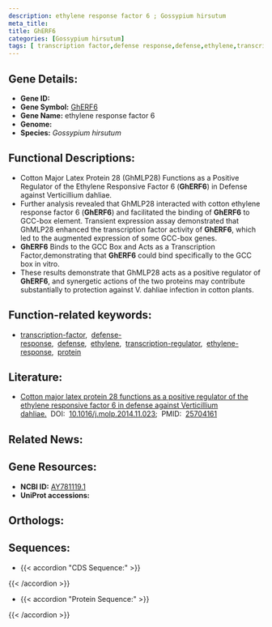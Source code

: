 ```yaml
---
description: ethylene response factor 6 ; Gossypium hirsutum
meta_title:
title: GhERF6
categories: [Gossypium hirsutum]
tags: [ transcription factor,defense response,defense,ethylene,transcription regulator,ethylene response,protein ]
---
```


## Gene Details:
- **Gene ID:** []()
- **Gene Symbol:** <u>GhERF6</u>
- **Gene Name:** ethylene response factor 6
- **Genome:** []()
- **Species:** *Gossypium hirsutum*

## Functional Descriptions:
   - Cotton Major Latex Protein 28 (GhMLP28) Functions as a Positive Regulator of the Ethylene Responsive Factor 6 (**GhERF6**) in Defense against Verticillium dahliae.
   - Further analysis revealed that GhMLP28 interacted with cotton ethylene response factor 6 (**GhERF6**) and facilitated the binding of **GhERF6** to GCC-box element. Transient expression assay demonstrated that GhMLP28 enhanced the transcription factor activity of **GhERF6**, which led to the augmented expression of some GCC-box genes.
   - **GhERF6** Binds to the GCC Box and Acts as a Transcription Factor,demonstrating that **GhERF6** could bind specifically to the GCC box in vitro.
   - These results demonstrate that GhMLP28 acts as a positive regulator of **GhERF6**, and synergetic actions of the two proteins may contribute substantially to protection against V. dahliae infection in cotton plants.

## Function-related keywords:
   - [transcription-factor](/tags/transcription-factor/),&nbsp;&nbsp;[defense-response](/tags/defense-response/),&nbsp;&nbsp;[defense](/tags/defense/),&nbsp;&nbsp;[ethylene](/tags/ethylene/),&nbsp;&nbsp;[transcription-regulator](/tags/transcription-regulator/),&nbsp;&nbsp;[ethylene-response](/tags/ethylene-response/),&nbsp;&nbsp;[protein](/tags/protein/)

## Literature:
   - [Cotton major latex protein 28 functions as a positive regulator of the ethylene responsive factor 6 in defense against Verticillium dahliae.](https://doi.org/10.1016/j.molp.2014.11.023)&nbsp;&nbsp;DOI:&nbsp;&nbsp;[10.1016/j.molp.2014.11.023](https://doi.org/10.1016/j.molp.2014.11.023);&nbsp;&nbsp;PMID:&nbsp;&nbsp;[25704161](https://pubmed.ncbi.nlm.nih.gov/25704161/)

## Related News:

## Gene Resources:
- **NCBI ID:**  [AY781119.1](https://www.ncbi.nlm.nih.gov/gene/?term=AY781119.1)
- **UniProt accessions:**  [](https://www.uniprot.org/uniprotkb//entry)

## Orthologs:

## Sequences:
- {{< accordion "CDS Sequence:" >}}

{{< /accordion >}}
- {{< accordion "Protein Sequence:" >}}

{{< /accordion >}}
